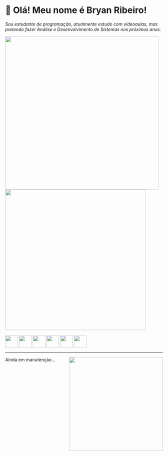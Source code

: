 # 🤙 Olá! Meu nome é Bryan Ribeiro!

_Sou estudante de programação, atualmente estudo com videoaulas, mas pretendo fazer Análise e Desenvolvimento de Sistemas nos próximos anos._


<div>
	<!--<a href=https://github.com/bryanEqualsTrue>  temporário até eu arrumar -->
	<img align="center" width="490em" src="https://github-readme-stats.vercel.app/api?username=bryanEqualsTrue&show_icons=true&theme=radical">
	<img align="center" width="450em" src="https://github-readme-stats.vercel.app/api/top-langs/?username=bryanEqualsTrue&layout=compact&theme=radical">
</div>
	
	
<div align="rigth" style="display: inline_block"> <br>
	<img align="center" width="40em" src="https://cdn.jsdelivr.net/gh/devicons/devicon/icons/csharp/csharp-original.svg"/>
	<img align="center" width="40em" src="https://cdn.jsdelivr.net/gh/devicons/devicon/icons/lua/lua-original-wordmark.svg"/>
	<img align="center" width="40em" src="https://cdn.jsdelivr.net/gh/devicons/devicon/icons/javascript/javascript-original.svg"/>
	<img align="center" width="40em" src="https://cdn.jsdelivr.net/gh/devicons/devicon/icons/html5/html5-original-wordmark.svg"/>
	<img align="center" width="40em" src="https://cdn.jsdelivr.net/gh/devicons/devicon/icons/css3/css3-original-wordmark.svg"/>
	<img align="center" width="40em" src="https://cdn.jsdelivr.net/gh/devicons/devicon/icons/python/python-original.svg"/>
</div>

	
---

<div>
	Ainda em manutenção...
	<img width="300em" align="right" src="https://imgur.com/07rZfyR.png">
</div>
